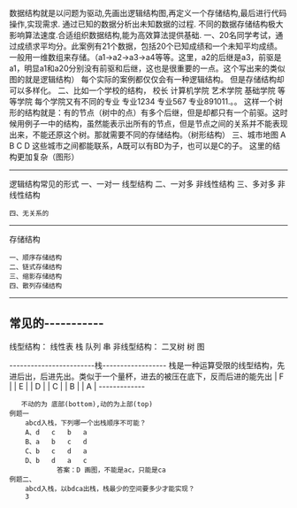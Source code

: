 数据结构就是以问题为驱动,先画出逻辑结构图,再定义一个存储结构,最后进行代码操作,实现需求.
通过已知的数据分析出未知数据的过程.
不同的数据存储结构极大影响算法速度.合适组织数据结构,能为高效算法提供基础.
一、20名同学考试，通过成绩求平均分。此案例有21个数据，包括20个已知成绩和一个未知平均成绩。一般用一维数组来存储。（a1->a2->a3->a4等等。这里，a2的后继是a3，前驱是a1，明显a1和a20分别没有前驱和后继，这也是很重要的一点。这个写出来的类似图的就是逻辑结构）
    每个实际的案例都仅仅会有一种逻辑结构。
    但是存储结构却可以多样化。
二、比如一个学校的结构，                                                         校长
                                                计算机学院       艺术学院        基础学院        等等学院
                                        每个学院又有不同的专业     专业1234      专业567           专业891011.。。
                        这样一个树形的结构就是：有的节点（树中的点）有多个后继，但是却都只有一个前驱。这时候用例子一中的结构，虽然能表示出所有的节点，但是节点之间的关系并不能表现出来，不能还原这个树。那就需要不同的存储结构。（树形结构）
三、城市地图                          A   
                            B               C
                                    D
                            这些城市之间都能联系，A既可以有BD为子，也可以是C的子。
                            这里的结构更加复杂（图形）


-----------------------------------------------
逻辑结构常见的形式
    一、一对一       线型结构
    二、一对多       非线性结构
    三、多对多       非线性结构

    四、无关系的

------------------------------------------------
存储结构

    一、顺序存储结构
    二、链式存储结构
    三、缩影存储结构
    四、散列存储结构

-----------------------------------------------
常见的-----------
-----------------------------------------------
线型结构：   线性表 栈   队列  串
非线型结构：  二叉树 树   图   

------------------------栈------------------
栈是一种运算受限的线型结构，先进后出，后进先出。类似于一个量杯，进去的被压在底下，反而后进的能先出   | F |
                                                                                            | E |
                                                                                            | D |
                                                                                            | C |
                                                                                            | B |
                                                                                            | A |
                                                                                        -------------

       不动的为 底部(bottom),动的为上部(top) 
    例题一
        abcd入栈，下列哪一个出栈顺序不可能？
        A、d   c   b   a
        B、a   b   c   d
        C、b   c   d   a
        D、b   d   a   c
                答案：D 画图，不能是ac，只能是ca
    例题二、
        abcd入栈，以bdca出栈，栈最少的空间要多少才能实现？
        3